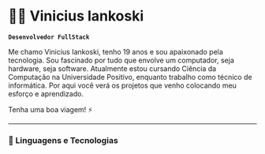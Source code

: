 # 👨‍💻 Vinicius Iankoski

**`Desenvolvedor FullStack`**

Me chamo Vinicius Iankoski, tenho 19 anos e sou apaixonado pela tecnologia. Sou fascinado por tudo que envolve um computador, seja hardware, seja software. Atualmente estou cursando Ciência da Computação na Universidade Positivo, enquanto trabalho como técnico de informática. Por aqui você verá os projetos que venho colocando meu esforço e aprendizado. 

Tenha uma boa viagem! ⚡

---
### 🤖 Linguagens e Tecnologias
